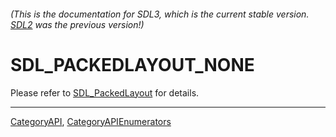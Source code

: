 ###### (This is the documentation for SDL3, which is the current stable version. [SDL2](https://wiki.libsdl.org/SDL2/) was the previous version!)
# SDL_PACKEDLAYOUT_NONE

Please refer to [SDL_PackedLayout](SDL_PackedLayout) for details.

----
[CategoryAPI](CategoryAPI), [CategoryAPIEnumerators](CategoryAPIEnumerators)

